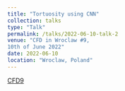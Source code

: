 ```yaml
---
title: "Tortuosity using CNN"
collection: talks
type: "Talk"
permalink: /talks/2022-06-10-talk-2
venue: "CFD in Wroclaw #9,
10th of June 2022"
date: 2022-06-10
location: "Wroclaw, Poland"
---
```


[CFD9](http://www.ift.uni.wroc.pl/~maq/cfdwroclaw/cfd9.html)
